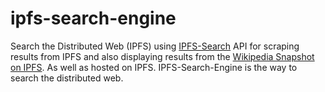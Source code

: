 # ipfs-search-engine

Search the Distributed Web (IPFS) using [IPFS-Search](https://ipfs-search.com/) API for scraping results from IPFS and also displaying results from the [Wikipedia Snapshot on IPFS](https://en.wikipedia-on-ipfs.org/). As well as hosted on IPFS. IPFS-Search-Engine is the way to search the distributed web. 